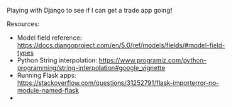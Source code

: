 Playing with Django to see if I can get a trade app going!

Resources:
- Model field reference: https://docs.djangoproject.com/en/5.0/ref/models/fields/#model-field-types
- Python String interpolation: https://www.programiz.com/python-programming/string-interpolation#google_vignette
- Running Flask apps: https://stackoverflow.com/questions/31252791/flask-importerror-no-module-named-flask
- 